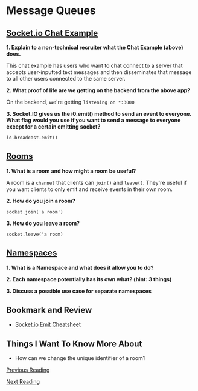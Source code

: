 # Message Queues

## [Socket.io Chat Example](https://socket.io/get-started/chat/)

**1. Explain to a non-technical recruiter what the Chat Example (above) does.**

This chat example has users who want to chat connect to a server that accepts user-inputted text messages and then disseminates that message to all other users connected to the same server.

**2. What proof of life are we getting on the backend from the above app?**

On the backend, we're getting `listening on *:3000`

**3. Socket.IO gives us the i0.emit() method to send an event to everyone. What flag would you use if you want to send a message to everyone except for a certain emitting socket?**

`io.broadcast.emit()`

## [Rooms](https://socket.io/docs/v4/rooms)

**1. What is a room and how might a room be useful?**

A room is a `channel` that clients can `join()` and `leave()`.  They're useful if you want clients to only emit and receive events in their own room.

**2. How do you join a room?**

`socket.join('a room')`

**3. How do you leave a room?**

`socket.leave('a room)`


## [Namespaces](https://socket.io/docs/v4/namespaces/)

**1. What is a Namespace and what does it allow you to do?**


**2. Each namespace potentially has its own what? (hint: 3 things)**


**3. Discuss a possible use case for separate namespaces**


## Bookmark and Review

- [Socket.io Emit Cheatsheet](https://socket.io/docs/v4/emit-cheatsheet/)

## Things I Want To Know More About

- How can we change the unique identifier of a room?

[Previous Reading](./class-12.md)

[Next Reading](./class-14.md)
